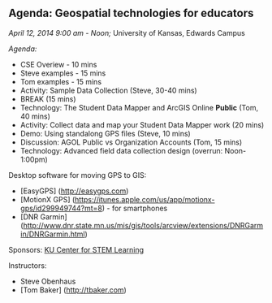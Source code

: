 ## Agenda: Geospatial technologies for educators
*April 12, 2014  9:00 am - Noon;* 
University of Kansas, Edwards Campus


*Agenda:*
* CSE Overiew - 10 mins
* Steve examples - 15 mins
* Tom examples - 15 mins
* Activity: Sample Data Collection (Steve, 30-40 mins)
* BREAK (15 mins)
* Technology: The Student Data Mapper and ArcGIS Online **Public** (Tom, 40 mins)
* Activity: Collect data and map your Student Data Mapper work (20 mins)
* Demo: Using standalong GPS files (Steve, 10 mins)
* Discussion: AGOL Public vs Organization Accounts (Tom, 15 mins)
* Technology: Advanced field data collection design (overrun: Noon-1:00pm)


Desktop software for moving GPS to GIS:
* [EasyGPS] (http://easygps.com) 
* [MotionX GPS] (https://itunes.apple.com/us/app/motionx-gps/id299949744?mt=8) - for smartphones
* [DNR Garmin] (http://www.dnr.state.mn.us/mis/gis/tools/arcview/extensions/DNRGarmin/DNRGarmin.html)

Sponsors:
[KU Center for STEM Learning](http://www.kuscied.org)

Instructors:
* Steve Obenhaus
* [Tom Baker] (http://tbaker.com)